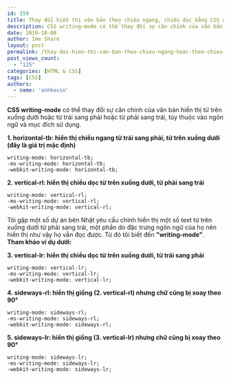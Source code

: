 ```yaml
---
id: 159
title: Thay đổi hiển thị văn bản theo chiều ngang, chiều dọc bằng CSS writing-mode
description: CSS writing-mode có thể thay đổi sự căn chỉnh của văn bản hiển thị từ trên xuống dưới hoặc từ trái sang phải hoặc từ phải sang trái, tùy thuộc vào ngôn ngữ và mục đích sử dụng.
date: 2019-10-08
author: Ime Share
layout: post
permalink: /thay-doi-hien-thi-van-ban-theo-chieu-ngang-hoac-theo-chieu-doc-bang-css-writing-mode/
post_views_count:
  - "125"
categories: [HTML & CSS]
tags: [CSS]
authors:
  - name: 'anhkevin'
---
```

**CSS writing-mode** có thể thay đổi sự căn chỉnh của văn bản hiển thị từ trên xuống dưới hoặc từ trái sang phải hoặc từ phải sang trái, tùy thuộc vào ngôn ngữ và mục đích sử dụng.

**1. horizontal-tb: hiển thị chiều ngang từ trái sang phải, từ trên xuống dưới (đây là giá trị mặc định)**

```
writing-mode: horizontal-tb;
-ms-writing-mode: horizontal-tb;
-webkit-writing-mode: horizontal-tb;

```

**2. vertical-rl: hiển thị chiều dọc từ trên xuống dưới, từ phải sang trái**

```
writing-mode: vertical-rl;
-ms-writing-mode: vertical-rl;
-webkit-writing-mode: vertical-rl;

```

Tôi gặp một số dự án bên Nhật yêu cầu chỉnh hiển thị một số text từ trên xuống dưới từ phải sang trái, một phần do đặc trưng ngôn ngữ của họ nên hiển thị như vậy họ vẫn đọc được. Từ đó tôi biết đến **"writing-mode"**.  
**Tham khảo ví dụ dưới:**



**3. vertical-lr: hiển thị chiều dọc từ trên xuống dưới, từ trái sang phải**

```
writing-mode: vertical-lr;
-ms-writing-mode: vertical-lr;
-webkit-writing-mode: vertical-lr;

```

**4. sideways-rl: hiển thị giống (2. vertical-rl) nhưng chữ cũng bị xoay theo 90°**

```
writing-mode: sideways-rl;
-ms-writing-mode: sideways-rl;
-webkit-writing-mode: sideways-rl;

```

**5. sideways-lr: hiển thị giống (3. vertical-lr) nhưng chữ cũng bị xoay theo 90°**

```
writing-mode: sideways-lr;
-ms-writing-mode: sideways-lr;
-webkit-writing-mode: sideways-lr;

```